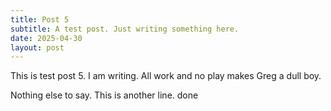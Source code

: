 ```yaml
---
title: Post 5
subtitle: A test post. Just writing something here.
date: 2025-04-30
layout: post
---
```


This is test post 5. I am writing. All work and no play makes Greg a dull boy.

Nothing else to say. This is another line.
done
